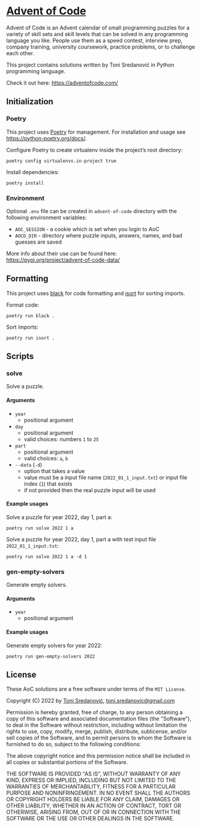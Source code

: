 # [Advent of Code](https://adventofcode.com/)

Advent of Code is an Advent calendar of small programming puzzles for a variety of skill sets and skill levels that can be solved in any programming language you like. People use them as a speed contest, interview prep, company training, university coursework, practice problems, or to challenge each other.

This project contains solutions written by Toni Sredanović in Python programming language.

Check it out here: https://adventofcode.com/

## Initialization

### Poetry

This project uses [Poetry](https://python-poetry.org/) for management.
For installation and usage see https://python-poetry.org/docs/.

Configure Poetry to create virtualenv inside the project’s root directory: 
```
poetry config virtualenvs.in-project true
```

Install dependencies: 
```
poetry install
```

### Environment

Optional `.env` file can be created in `advent-of-code` directory with the following environment variables:
- `AOC_SESSION` - a cookie which is set when you login to AoC
- `AOCD_DIR` - directory where puzzle inputs, answers, names, and bad guesses are saved

More info about their use can be found here: https://pypi.org/project/advent-of-code-data/


## Formatting

This project uses [black](https://github.com/psf/black) for code formatting and [isort](https://pycqa.github.io/isort/index.html) for sorting imports.

Format code:
```
poetry run black .
```

Sort imports:
```
poetry run isort .
```

## Scripts

### **solve**

Solve a puzzle.

#### Arguments
- `year`
  - positional argument
- `day`
  - positional argument
  - valid choices: numbers `1` to `25`
- `part`
  - positional argument
  - valid choices: `a`, `b`
- `--data` (`-d`)
  - option that takes a value
  - value must be a input file name (`2022_01_1_input.txt`) or input file index (`1`) that exists
  - if not provided then the real puzzle input will be used

#### Example usages
Solve a puzzle for year 2022, day 1, part a:
```
poetry run solve 2022 1 a
```

Solve a puzzle for year 2022, day 1, part a with test input file `2022_01_1_input.txt`:
```
poetry run solve 2022 1 a -d 1
```

### **gen-empty-solvers**

Generate empty solvers.

#### Arguments
- `year`
  - positional argument

#### Example usages
Generate empty solvers for year 2022:
```
poetry run gen-empty-solvers 2022
```

## License

These AoC solutions are a free software under terms of the `MIT License`.

Copyright (C) 2022 by [Toni Sredanović](https://tsredanovic.github.io/), toni.sredanovic@gmail.com

Permission is hereby granted, free of charge, to any person obtaining a copy
of this software and associated documentation files (the "Software"), to deal
in the Software without restriction, including without limitation the rights
to use, copy, modify, merge, publish, distribute, sublicense, and/or sell
copies of the Software, and to permit persons to whom the Software is
furnished to do so, subject to the following conditions:

The above copyright notice and this permission notice shall be included in all
copies or substantial portions of the Software.

THE SOFTWARE IS PROVIDED "AS IS", WITHOUT WARRANTY OF ANY KIND, EXPRESS OR
IMPLIED, INCLUDING BUT NOT LIMITED TO THE WARRANTIES OF MERCHANTABILITY,
FITNESS FOR A PARTICULAR PURPOSE AND NONINFRINGEMENT. IN NO EVENT SHALL THE
AUTHORS OR COPYRIGHT HOLDERS BE LIABLE FOR ANY CLAIM, DAMAGES OR OTHER
LIABILITY, WHETHER IN AN ACTION OF CONTRACT, TORT OR OTHERWISE, ARISING FROM,
OUT OF OR IN CONNECTION WITH THE SOFTWARE OR THE USE OR OTHER DEALINGS IN THE
SOFTWARE.
